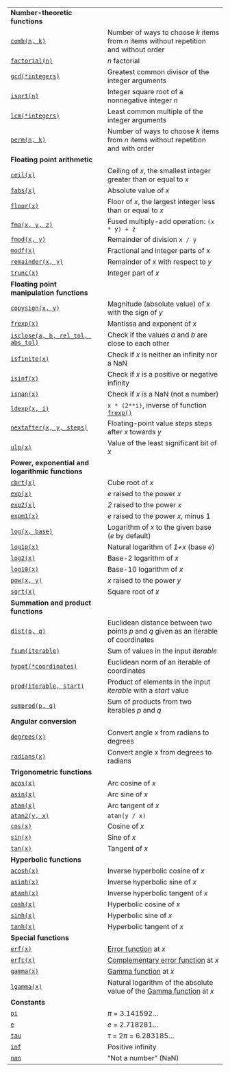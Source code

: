 |  |  |
| --- | --- |
| **Number-theoretic functions** | |
| [`comb(n, k)`](#math.comb "math.comb") | Number of ways to choose *k* items from *n* items without repetition and without order |
| [`factorial(n)`](#math.factorial "math.factorial") | *n* factorial |
| [`gcd(*integers)`](#math.gcd "math.gcd") | Greatest common divisor of the integer arguments |
| [`isqrt(n)`](#math.isqrt "math.isqrt") | Integer square root of a nonnegative integer *n* |
| [`lcm(*integers)`](#math.lcm "math.lcm") | Least common multiple of the integer arguments |
| [`perm(n, k)`](#math.perm "math.perm") | Number of ways to choose *k* items from *n* items without repetition and with order |
| **Floating point arithmetic** | |
| [`ceil(x)`](#math.ceil "math.ceil") | Ceiling of *x*, the smallest integer greater than or equal to *x* |
| [`fabs(x)`](#math.fabs "math.fabs") | Absolute value of *x* |
| [`floor(x)`](#math.floor "math.floor") | Floor of *x*, the largest integer less than or equal to *x* |
| [`fma(x, y, z)`](#math.fma "math.fma") | Fused multiply-add operation: `(x * y) + z` |
| [`fmod(x, y)`](#math.fmod "math.fmod") | Remainder of division `x / y` |
| [`modf(x)`](#math.modf "math.modf") | Fractional and integer parts of *x* |
| [`remainder(x, y)`](#math.remainder "math.remainder") | Remainder of *x* with respect to *y* |
| [`trunc(x)`](#math.trunc "math.trunc") | Integer part of *x* |
| **Floating point manipulation functions** | |
| [`copysign(x, y)`](#math.copysign "math.copysign") | Magnitude (absolute value) of *x* with the sign of *y* |
| [`frexp(x)`](#math.frexp "math.frexp") | Mantissa and exponent of *x* |
| [`isclose(a, b, rel_tol, abs_tol)`](#math.isclose "math.isclose") | Check if the values *a* and *b* are close to each other |
| [`isfinite(x)`](#math.isfinite "math.isfinite") | Check if *x* is neither an infinity nor a NaN |
| [`isinf(x)`](#math.isinf "math.isinf") | Check if *x* is a positive or negative infinity |
| [`isnan(x)`](#math.isnan "math.isnan") | Check if *x* is a NaN (not a number) |
| [`ldexp(x, i)`](#math.ldexp "math.ldexp") | `x * (2**i)`, inverse of function [`frexp()`](#math.frexp "math.frexp") |
| [`nextafter(x, y, steps)`](#math.nextafter "math.nextafter") | Floating-point value *steps* steps after *x* towards *y* |
| [`ulp(x)`](#math.ulp "math.ulp") | Value of the least significant bit of *x* |
| **Power, exponential and logarithmic functions** | |
| [`cbrt(x)`](#math.cbrt "math.cbrt") | Cube root of *x* |
| [`exp(x)`](#math.exp "math.exp") | *e* raised to the power *x* |
| [`exp2(x)`](#math.exp2 "math.exp2") | *2* raised to the power *x* |
| [`expm1(x)`](#math.expm1 "math.expm1") | *e* raised to the power *x*, minus 1 |
| [`log(x, base)`](#math.log "math.log") | Logarithm of *x* to the given base (*e* by default) |
| [`log1p(x)`](#math.log1p "math.log1p") | Natural logarithm of *1+x* (base *e*) |
| [`log2(x)`](#math.log2 "math.log2") | Base-2 logarithm of *x* |
| [`log10(x)`](#math.log10 "math.log10") | Base-10 logarithm of *x* |
| [`pow(x, y)`](#math.pow "math.pow") | *x* raised to the power *y* |
| [`sqrt(x)`](#math.sqrt "math.sqrt") | Square root of *x* |
| **Summation and product functions** | |
| [`dist(p, q)`](#math.dist "math.dist") | Euclidean distance between two points *p* and *q* given as an iterable of coordinates |
| [`fsum(iterable)`](#math.fsum "math.fsum") | Sum of values in the input *iterable* |
| [`hypot(*coordinates)`](#math.hypot "math.hypot") | Euclidean norm of an iterable of coordinates |
| [`prod(iterable, start)`](#math.prod "math.prod") | Product of elements in the input *iterable* with a *start* value |
| [`sumprod(p, q)`](#math.sumprod "math.sumprod") | Sum of products from two iterables *p* and *q* |
| **Angular conversion** | |
| [`degrees(x)`](#math.degrees "math.degrees") | Convert angle *x* from radians to degrees |
| [`radians(x)`](#math.radians "math.radians") | Convert angle *x* from degrees to radians |
| **Trigonometric functions** | |
| [`acos(x)`](#math.acos "math.acos") | Arc cosine of *x* |
| [`asin(x)`](#math.asin "math.asin") | Arc sine of *x* |
| [`atan(x)`](#math.atan "math.atan") | Arc tangent of *x* |
| [`atan2(y, x)`](#math.atan2 "math.atan2") | `atan(y / x)` |
| [`cos(x)`](#math.cos "math.cos") | Cosine of *x* |
| [`sin(x)`](#math.sin "math.sin") | Sine of *x* |
| [`tan(x)`](#math.tan "math.tan") | Tangent of *x* |
| **Hyperbolic functions** | |
| [`acosh(x)`](#math.acosh "math.acosh") | Inverse hyperbolic cosine of *x* |
| [`asinh(x)`](#math.asinh "math.asinh") | Inverse hyperbolic sine of *x* |
| [`atanh(x)`](#math.atanh "math.atanh") | Inverse hyperbolic tangent of *x* |
| [`cosh(x)`](#math.cosh "math.cosh") | Hyperbolic cosine of *x* |
| [`sinh(x)`](#math.sinh "math.sinh") | Hyperbolic sine of *x* |
| [`tanh(x)`](#math.tanh "math.tanh") | Hyperbolic tangent of *x* |
| **Special functions** | |
| [`erf(x)`](#math.erf "math.erf") | [Error function](https://en.wikipedia.org/wiki/Error_function) at *x* |
| [`erfc(x)`](#math.erfc "math.erfc") | [Complementary error function](https://en.wikipedia.org/wiki/Error_function) at *x* |
| [`gamma(x)`](#math.gamma "math.gamma") | [Gamma function](https://en.wikipedia.org/wiki/Gamma_function) at *x* |
| [`lgamma(x)`](#math.lgamma "math.lgamma") | Natural logarithm of the absolute value of the [Gamma function](https://en.wikipedia.org/wiki/Gamma_function) at *x* |
| **Constants** | |
| [`pi`](#math.pi "math.pi") | *π* = 3.141592… |
| [`e`](#math.e "math.e") | *e* = 2.718281… |
| [`tau`](#math.tau "math.tau") | *τ* = 2*π* = 6.283185… |
| [`inf`](#math.inf "math.inf") | Positive infinity |
| [`nan`](#math.nan "math.nan") | “Not a number” (NaN) |